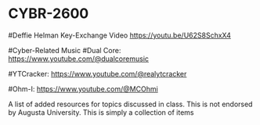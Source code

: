 # CYBR-2600

#Deffie Helman Key-Exchange Video
https://youtu.be/U62S8SchxX4


#Cyber-Related Music
#Dual Core:
https://www.youtube.com/@dualcoremusic

#YTCracker:
https://www.youtube.com/@realytcracker

#Ohm-I:
https://www.youtube.com/@MCOhmi

A list of added resources for topics discussed in class.
This is not endorsed by Augusta University. This is simply a collection of items 
